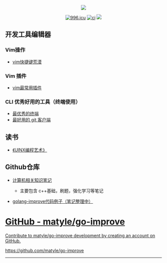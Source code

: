 <p align="center">
  <p align="center">
     <img src="https://github-readme-stats.vercel.app/api?username=matyle&count_private=true" /> 
  </p>
  <p align="center">
    <a href="https://996.icu"><img src="https://img.shields.io/badge/link-996.icu-red.svg" alt="996.icu" /></a>
    <a href="https://github.com/matyle/matyle.github.io"><img src="https://github.com/matyle/matyle.github.io/actions/workflows/lint-md.yml/badge.svg" alt="ci" /></a>
    <!-- <a href="https://wakatime.com/@7be5bddf-f650-4cd0-a1d5-02c16f6a74f4"><img src="https://wakatime.com/badge/user/21daab89-a694-4970-88ed-a7d264a380e4.svg" alt="Total time coded since Feb 8 2020" /></a> -->
    <a href="https://github.com/matyle/matyle.github.io/commits/master"><img src="https://img.shields.io/github/commit-activity/w/matyle/matyle.github.io"></a>
  </p>
</p>

## 开发工具编辑器

### Vim操作

- [vim快捷键荒漠](./vim/mapkey.md)

### Vim 插件
- [vim最常用插件](./vim/mostlyplug.md)

### CLI 优秀好用的工具（终端使用）
- [最优秀的终端](./terminal/iterm2.md)
- [最好用的 git 客户端](./terminal/lazygit.md)


##  读书

- [《UINX编程艺术》](./read/upa.md)


## Github仓库
- [计算机相关知识笔记](https://github.com/matyle/basic-computer-notes)
    - 主要包含 c++基础，刷题，强化学习等笔记

- [golang-improve代码例子（笔记整理中）](https://github.com/matyle/go-improve)

<div class="rich-link-card-container"><a class="rich-link-card" href="https://github.com/matyle/go-improve" target="_blank">
	<div class="rich-link-image-container">
		<div class="rich-link-image" style="background-image: url('https://opengraph.githubassets.com/498153b79b3f6f7007c15f1847d5fa74f4634b0a66241feb66bbbcf497960231/matyle/go-improve')">
	</div>
	</div>
	<div class="rich-link-card-text">
		<h1 class="rich-link-card-title">GitHub - matyle/go-improve</h1>
		<p class="rich-link-card-description">
		Contribute to matyle/go-improve development by creating an account on GitHub.
		</p>
		<p class="rich-link-href">
		https://github.com/matyle/go-improve
		</p>
	</div>
</a></div>

---
<script src="https://giscus.app/client.js"
        data-repo="matyle/matyle.github.io"
        data-repo-id="R_kgDOH357Cw"
        data-category="Ideas"
        data-category-id="DIC_kwDOH357C84CRBWd"
        data-mapping="pathname"
        data-strict="0"
        data-reactions-enabled="1"
        data-emit-metadata="0"
        data-input-position="bottom"
        data-theme="preferred_color_scheme"
        data-lang="zh-CN"
        crossorigin="anonymous"
        async>
</script>
